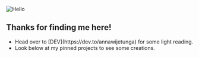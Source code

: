 <!--
**AnnaWijetunga/AnnaWijetunga** is a ✨ _special_ ✨ repository because its `README.md` (this file) appears on your GitHub profile.

Here are some ideas to get you started:

- 🔭 I’m currently working on ...
- 🌱 I’m currently learning ...
- 👯 I’m looking to collaborate on ...
- 🤔 I’m looking for help with ...
- 💬 Ask me about ...
- 📫 How to reach me: ...
- 😄 Pronouns: ...
- ⚡ Fun fact: ...
-->
![Hello](https://dev-to-uploads.s3.amazonaws.com/i/kwmshv5kgl9kctnwjzb9.jpg)
## Thanks for finding me here!

- <script src="https://gist.github.com/benhalpern/eff81b17359acafd17849146549b9291.js"></script> Head over to [DEV](https://dev.to/annawijetunga) for some light reading.
- Look below at my pinned projects to see some creations.
